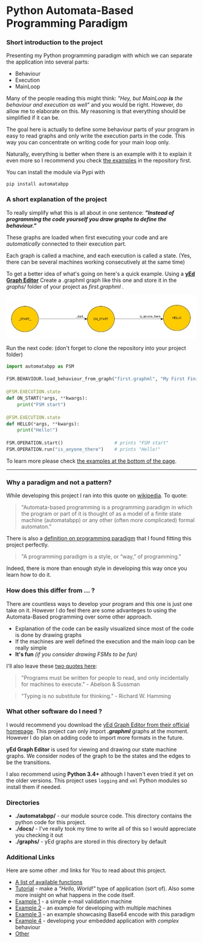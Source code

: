 # Python Automata-Based Programming Paradigm

### Short introduction to the project

Presenting my Python programming paradigm with which we can separate the application into several parts:

- Behaviour
- Execution
- MainLoop

Many of the people reading this might think: _"Hey, but MainLoop **is** the behaviour and execution as well"_ and you would be right.
However, do allow me to elaborate on this. My reasoning is that everything should be simplified if it can be.

The goal here is actually to define some behaviour parts of your program in easy to read graphs and only write the execution parts in the code.
This way you can concentrate on writing code for your main loop only.

Naturally, everything is better when there is an example with it to explain it even more so I recommend you check [the examples](#additional-links) in the repository first.

You can install the module via Pypi with

```
pip install automatabpp
```

### A short explanation of the project

To really simplify what this is all about in one sentence: ___"Instead of programming the code yourself you draw graphs to define the behaviour."___

These graphs are loaded when first executing your code and are _automatically_ connected to their execution part.

Each graph is called a machine, and each execution is called a state. (Yes, there can be several machines working consecutively at the same time)

To get a better idea of what's going on here's a quick example. Using a [__yEd Graph Editor__][4] Create a .graphml graph like this one and store it in the _graphs/_ folder of your project as _first.graphml_ .

![](./docs/images/first.png)

Run the next code: (don't forget to clone the repository into your project folder)

```python
import automatabpp as FSM

FSM.BEHAVIOUR.load_behaviour_from_graph("first.graphml", "My First Finite State Machine")

@FSM.EXECUTION.state
def ON_START(*args, **kwargs):
    print("FSM start")

@FSM.EXECUTION.state
def HELLO(*args, **kwargs):
    print("Hello!")

FSM.OPERATION.start()                   # prints "FSM start"
FSM.OPERATION.run("is_anyone_there")    # prints "Hello!"
```

To learn more please check [the examples at the bottom of the page](#additional-links).

***

### Why a paradigm and not a pattern?

While developing this project I ran into this quote on [wikipedia][1]. To quote:

> "Automata-based programming is a programming paradigm in which the program or part of it is thought of as a model of a finite state machine (automatabpp) or any other (often more complicated) formal automaton."

There is also a [definition on programming paradigm][2] that I found fitting this project perfectly.

> "A programming paradigm is a style, or “way,” of programming."

Indeed, there is more than enough style in developing this way once you learn how to do it.

### How does this differ from ... ?

There are countless ways to develop your program and this one is just one take on it.
However I do feel there are some advanteges to using the Automata-Based programming over some other approach.
* Explanation of the code can be easily visualized since most of the code is done by drawing graphs
* If the machines are well defined the execution and the main loop can be really simple
* __It's fun__ _(if you consider drawing FSMs to be fun)_

I'll also leave these [two quotes here][3]:
> "Programs must be written for people to read, and only incidentally for machines to execute." - Abelson & Sussman

> "Typing is no substitute for thinking." - Richard W. Hamming

### What other software do I need ?
I would recommend you download the [yEd Graph Editor from their official homepage][4]. This project can only import ___.graphml___ graphs at the moment.
However I do plan on adding code to import more formats in the future.

__yEd Graph Editor__ is used for viewing and drawing our state machine graphs.
We consider nodes of the graph to be the states and the edges to be the transitions.

I also recommend using **Python 3.4+** although I haven't even tried it yet on the older versions. This project uses `logging` and `xml` Python modules so install them if needed.

### Directories

* **./automatabpp/** - our module source code. This directory contains the python code for this project.
* **./docs/** - I've really took my time to write all of this so I would appreciate you checking it out
* **./graphs/** - yEd graphs are stored in this directory by default

### Additional Links

Here are some other .md links for You to read about this project.
* [A list of available functions](docs/FSM.md)
* [Tutorial](docs/tutorial.md) - make a _"Hello, World!"_ type of application (sort of). Also some more insight on what happens in the code itself.
* [Example 1](docs/examples/example1.md) - a simple e-mail validation machine
* [Example 2](docs/examples/example2.md) - an example for developing with multiple machines
* [Example 3](docs/examples/example3.md) - an example showcasing Base64 encode with this paradigm
* [Example 4](docs/examples/example4.md) - developing your embedded application with _complex_ behaviour
* [Other](docs/other.md)


[1]: https://en.wikipedia.org/wiki/Automata-based_programming "Automata-based programming"
[2]: https://cs.lmu.edu/~ray/notes/paradigms/ "Programming Paradigms"
[3]: https://en.wikiquote.org/wiki/Programming_languages "Wikiquote - Programming languages"
[4]: https://www.yworks.com/products/yed "yWorks Homepage"
